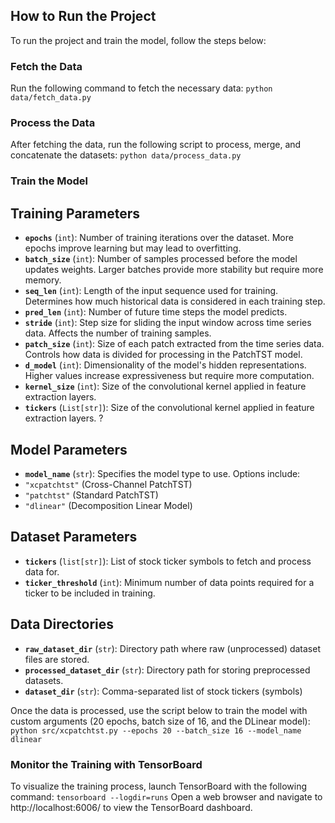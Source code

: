 ## How to Run the Project
To run the project and train the model, follow the steps below:

### Fetch the Data
Run the following command to fetch the necessary data:
`python data/fetch_data.py`

### Process the Data
After fetching the data, run the following script to process, merge, and concatenate the datasets:
`python data/process_data.py`

### Train the Model

## Training Parameters
- **`epochs`** (`int`): Number of training iterations over the dataset. More epochs improve learning but may lead to overfitting.
- **`batch_size`** (`int`): Number of samples processed before the model updates weights. Larger batches provide more stability but require more memory.
- **`seq_len`** (`int`): Length of the input sequence used for training. Determines how much historical data is considered in each training step.
- **`pred_len`** (`int`): Number of future time steps the model predicts.
- **`stride`** (`int`): Step size for sliding the input window across time series data. Affects the number of training samples.
- **`patch_size`** (`int`): Size of each patch extracted from the time series data. Controls how data is divided for processing in the PatchTST model.
- **`d_model`** (`int`): Dimensionality of the model's hidden representations. Higher values increase expressiveness but require more computation.
- **`kernel_size`** (`int`): Size of the convolutional kernel applied in feature extraction layers.
- **`tickers`** (`List[str]`): Size of the convolutional kernel applied in feature extraction layers.
?
## Model Parameters
- **`model_name`** (`str`): Specifies the model type to use. Options include:
- `"xcpatchtst"` (Cross-Channel PatchTST)
- `"patchtst"` (Standard PatchTST)
- `"dlinear"` (Decomposition Linear Model)

## Dataset Parameters
- **`tickers`** (`list[str]`): List of stock ticker symbols to fetch and process data for.
- **`ticker_threshold`** (`int`): Minimum number of data points required for a ticker to be included in training.

## Data Directories
- **`raw_dataset_dir`** (`str`): Directory path where raw (unprocessed) dataset files are stored.
- **`processed_dataset_dir`** (`str`): Directory path for storing preprocessed datasets.
- **`dataset_dir`** (`str`): Comma-separated list of stock tickers (symbols)

Once the data is processed, use the script below to train the model with custom arguments (20 epochs, batch size of 16, and the DLinear model):
`python src/xcpatchtst.py --epochs 20 --batch_size 16 --model_name dlinear`

### Monitor the Training with TensorBoard
To visualize the training process, launch TensorBoard with the following command:
`tensorboard --logdir=runs`
Open a web browser and navigate to http://localhost:6006/ to view the TensorBoard dashboard.